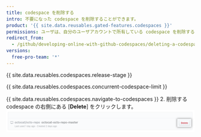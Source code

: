 ```yaml
---
title: codespace を削除する
intro: 不要になった codespace を削除することができます。
product: '{{ site.data.reusables.gated-features.codespaces }}'
permissions: ユーザは、自分のユーザアカウントで所有している codespace を削除することができます。
redirect_from:
  - /github/developing-online-with-github-codespaces/deleting-a-codespace
versions:
  free-pro-team: '*'
---
```


{{ site.data.reusables.codespaces.release-stage }}

{{ site.data.reusables.codespaces.concurrent-codespace-limit }}

{{ site.data.reusables.codespaces.navigate-to-codespaces }}
2. 削除する codespace の右側にある [**Delete**] をクリックします。 ![削除ボタン](/assets/images/help/codespaces/delete-codespace.png)
